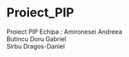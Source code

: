 # Proiect_PIP
Proiect PIP 
Echipa : Amironesei Andreea\
         Butincu Doru Gabriel\
         Sirbu Dragos-Daniel
